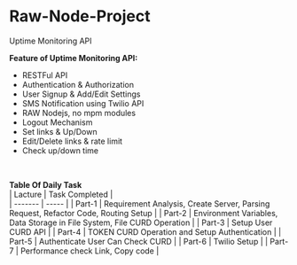 # Raw-Node-Project

Uptime Monitoring API

**Feature of Uptime Monitoring API:**

- RESTFul API
- Authentication & Authorization
- User Signup & Add/Edit Settings
- SMS Notification using Twilio API
- RAW Nodejs, no mpm modules
- Logout Mechanism
- Set links & Up/Down
- Edit/Delete links & rate limit
- Check up/down time

</br>

**Table Of Daily Task**  
| Lacture | Task Completed |  
| ------- | ----- |
| Part-1 | Requirement Analysis, Create Server, Parsing Request, Refactor Code, Routing Setup |
| Part-2 | Environment Variables, Data Storage in File System, File CURD Operation |
| Part-3 | Setup User CURD API |
| Part-4 | TOKEN CURD Operation and Setup Authentication |
| Part-5 | Authenticate User Can Check CURD |
| Part-6 | Twilio Setup |
| Part-7 | Performance check Link, Copy code |
